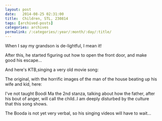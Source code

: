 ```yaml
---
layout: post
date:	2014-08-25 02:31:00
title:  Children, STL, 230814
tags: [archived-posts]
categories: archives
permalink: /:categories/:year/:month/:day/:title/
---
```

When I say my grandson is de-lightful, I mean it!

<lj-embed id="1203"/>

After this, he started figuring out how to open the front door, and make good his escape...


And here's KTB,singing a very old movie song:

<lj-embed id="1204"/>

The original, with the horrific images of the man of the house beating up his wife and kid, here:

<lj-embed id="1205"/>

I've not taught Boodi Ma the 2nd stanza, talking about how the father, after his bout of anger, will call the child..I am deeply disturbed by the culture that this song shows.

The Booda is not yet very verbal, so his singing videos will have to wait...
